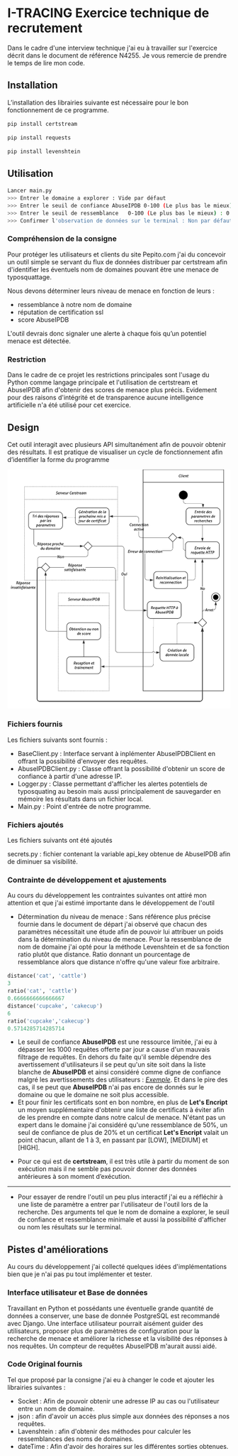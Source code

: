 # I-TRACING Exercice technique de recrutement

Dans le cadre d'une interview technique j'ai eu à travailler sur l'exercice décrit dans le document de référence N4255. Je vous remercie de prendre le temps de lire mon code.

## Installation

L’installation des librairies suivante est nécessaire pour le bon fonctionnement de ce programme.

```bash
pip install certstream
```

```bash
pip install requests
```

```bash
pip install levenshtein
```

## Utilisation

```bash
Lancer main.py
>>> Entrer le domaine a explorer : Vide par défaut
>>> Entrer le seuil de confiance AbuseIPDB 0-100 (Le plus bas le mieux) : 0 par défaut
>>> Entrer le seuil de ressemblance   0-100 (Le plus bas le mieux) : 0 par défaut
>>> Confirmer l'observation de données sur le terminal : Non par défaut
```

### Compréhension de la consigne
Pour protéger les utilisateurs et clients du site Pepito.com j'ai du concevoir un outil simple se servant du flux de données distribuer par certstream afin d'identifier les éventuels nom de domaines pouvant être une menace de typosquattage.

Nous devons déterminer leurs niveau de menace en fonction de leurs :
- ressemblance à notre nom de domaine
- réputation de certification ssl
- score AbuseIPDB

L'outil devrais donc signaler une alerte à chaque fois qu’un potentiel menace est détectée.

### Restriction

Dans le cadre de ce projet les restrictions principales sont l'usage du Python comme langage principale et l'utilisation de certstream et AbuseIPDB afin d'obtenir des scores de menace plus précis. Evidement pour des raisons d'intégrité et de transparence aucune intelligence artificielle n'a été utilisé pour cet exercice.

## Design

Cet outil interagit avec plusieurs API simultanément afin de pouvoir obtenir des résultats. Il est pratique de visualiser un cycle de fonctionnement afin d’identifier la forme du programme

![alt text](https://github.com/Super0silveR/N4255/blob/main/Diagramme%20de%20requetes.png?raw=true)

### Fichiers fournis

Les fichiers suivants sont fournis :
-  BaseClient.py : Interface servant à inplémenter AbuseIPDBClient en offrant la possibilité d'envoyer des requêtes.
- AbuseIPDBClient.py : Classe offrant la possibilité d'obtenir un score de confiance à partir d'une adresse IP.
- Logger.py : Classe permettant d'afficher les alertes potentiels de typosquating au besoin mais aussi principalement de sauvegarder en mémoire les résultats dans un fichier local.
- Main.py : Point d'entrée de notre programme.

### Fichiers ajoutés

Les fichiers suivants ont été ajoutés 

secrets.py : fichier contenant la variable api_key obtenue de AbuseIPDB afin de diminuer sa visibilité.

### Contrainte de développement et ajustements

Au cours du développement les contraintes suivantes ont attiré mon attention et que j'ai estimé importante dans le développement de l'outil

- Détermination du niveau de menace : Sans référence plus précise fournie dans le document de départ j'ai observé que chacun des paramètres nécessitait une étude afin de pouvoir lui attribuer un poids dans la détermination du niveau de menace. Pour la ressemblance de nom de domaine j'ai opté pour la méthode Levenshtein et de sa fonction ratio plutôt que distance. Ratio donnant un pourcentage de ressemblance alors que distance n'offre qu'une valeur fixe arbitraire.

```python
distance('cat', 'cattle')
3
ratio('cat', 'cattle')
0.6666666666666667
distance('cupcake', 'cakecup')
6
ratio('cupcake','cakecup')
0.5714285714285714
```
- Le seuil de confiance **AbuseIPDB** est une ressource limitée, j'ai eu à dépasser les 1000 requêtes offerte par jour a cause d'un mauvais filtrage de requêtes. En dehors du faite qu'il semble dépendre des avertissement d'utilisateurs il se peut qu'un site soit dans la liste blanche de **AbuseIPDB** et ainsi considéré comme digne de confiance malgré les avertissements des utilisateurs : *[Exemple](https://www.abuseipdb.com/check/162.216.150.198)*. Et dans le pire des cas, il se peut que **AbuseIPDB** n'ai pas encore de donnés sur le domaine ou que le domaine ne soit plus accessible.
- Et pour finir les certificats sont en bon nombre, en plus de **Let's Encript** un moyen supplémentaire d'obtenir une liste de certificats à éviter afin de les prendre en compte dans notre calcul de menace. N'étant pas un expert dans le domaine j'ai considéré qu'une ressemblance de 50%, un seul de confiance de plus de 20% et un certificat **Let's Encript** valait un point chacun, allant de 1 à 3, en passant par [LOW], [MEDIUM] et [HIGH].
* Pour ce qui est de **certstream**, il est très utile à partir du moment de son exécution mais il ne semble pas pouvoir donner des données antérieures à son moment d’exécution.
---
* Pour essayer de rendre l'outil un peu plus interactif j'ai eu a réfléchir à une liste de paramètre a entrer par l'utilisateur de l'outil lors de la recherche. Des arguments tel que le nom de domaine a explorer, le seuil de confiance et ressemblance minimale et aussi la possibilité d'afficher ou nom les résultats sur le terminal.

## Pistes d'améliorations
Au cours du développement j'ai collecté quelques idées d'implémentations bien que je n'ai pas pu tout implémenter et tester.

### Interface utilisateur et Base de données

Travaillant en Python et possédants une éventuelle grande quantité de données a conserver, une base de donnée PostgreSQL est recommandé avec Django.
Une interface utilisateur pourrait aisément guider des utilisateurs, proposer plus de paramètres de configuration pour la recherche de menace et améliorer la richesse et la visibilité des réponses à nos requêtes. Un compteur de requêtes AbuseIPDB m'aurait aussi aidé.

### Code Original fournis

Tel que proposé par la consigne j'ai eu à changer le code et ajouter les librairies suivantes :
- Socket : Afin de pouvoir obtenir une adresse IP au cas ou l'utilisateur entre un nom de domaine.
- json : afin d'avoir un accès plus simple aux données des réponses a nos requêtes.
- Lavenshtein : afin d'obtenir des méthodes pour calculer les ressemblances des noms de domaines.
- dateTime : Afin d'avoir des horaires sur les différentes sorties obtenues.
